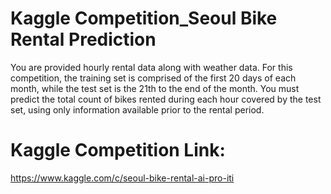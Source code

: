 # Kaggle Competition_Seoul Bike Rental Prediction
You are provided hourly rental data along with weather data. For this competition, the training set is comprised of the first 20 days of each month, while the test set is the 21th to the end of the month. You must predict the total count of bikes rented during each hour covered by the test set, using only information available prior to the rental period.

# Kaggle Competition Link: 
https://www.kaggle.com/c/seoul-bike-rental-ai-pro-iti


